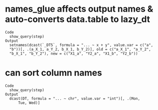 # names_glue affects output names & auto-converts data.table to lazy_dt

    Code
      show_query(step)
    Output
      setnames(dcast(`_DT5`, formula = "... ~ x + y", value.var = c("a", 
      "b"))[, .(a_X_1, a_Y_2, b_X_1, b_Y_2)], old = c("a_X_1", "a_Y_2", 
      "b_X_1", "b_Y_2"), new = c("X1_a", "Y2_a", "X1_b", "Y2_b"))

# can sort column names

    Code
      show_query(step)
    Output
      dcast(DT, formula = "... ~ chr", value.var = "int")[, .(Mon, 
          Tue, Wed)]

